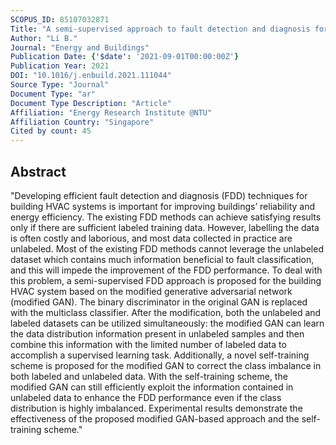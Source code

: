 ```yaml
---
SCOPUS_ID: 85107032871
Title: "A semi-supervised approach to fault detection and diagnosis for building HVAC systems based on the modified generative adversarial network"
Author: "Li B."
Journal: "Energy and Buildings"
Publication Date: {'$date': '2021-09-01T00:00:00Z'}
Publication Year: 2021
DOI: "10.1016/j.enbuild.2021.111044"
Source Type: "Journal"
Document Type: "ar"
Document Type Description: "Article"
Affiliation: "Energy Research Institute @NTU"
Affiliation Country: "Singapore"
Cited by count: 45
---
```


## Abstract
"Developing efficient fault detection and diagnosis (FDD) techniques for building HVAC systems is important for improving buildings’ reliability and energy efficiency. The existing FDD methods can achieve satisfying results only if there are sufficient labeled training data. However, labelling the data is often costly and laborious, and most data collected in practice are unlabeled. Most of the existing FDD methods cannot leverage the unlabeled dataset which contains much information beneficial to fault classification, and this will impede the improvement of the FDD performance. To deal with this problem, a semi-supervised FDD approach is proposed for the building HVAC system based on the modified generative adversarial network (modified GAN). The binary discriminator in the original GAN is replaced with the multiclass classifier. After the modification, both the unlabeled and labeled datasets can be utilized simultaneously: the modified GAN can learn the data distribution information present in unlabeled samples and then combine this information with the limited number of labeled data to accomplish a supervised learning task. Additionally, a novel self-training scheme is proposed for the modified GAN to correct the class imbalance in both labeled and unlabeled data. With the self-training scheme, the modified GAN can still efficiently exploit the information contained in unlabeled data to enhance the FDD performance even if the class distribution is highly imbalanced. Experimental results demonstrate the effectiveness of the proposed modified GAN-based approach and the self-training scheme."
